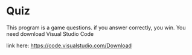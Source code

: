 # Quiz
This program is a game questions. if you answer correctly, you win.
You need download Visual Studio Code

link here: https://code.visualstudio.com/Download
